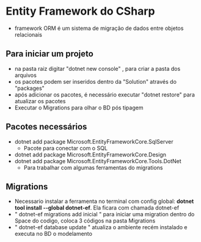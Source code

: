 # Entity Framework do CSharp

- framework ORM é um sistema de migração de dados entre objetos relacionais

## Para iniciar um projeto
- na pasta raiz digitar "dotnet new console" , para criar a pasta dos arquivos
- os pacotes podem ser inseridos dentro da "Solution" através do "packages"
- após adicionar os pacotes, é necessário executar "dotnet restore" para atualizar os pacotes
- Executar o Migrations para olhar o BD pós tipagem 

## Pacotes necessários

- dotnet add package Microsoft.EntityFrameworkCore.SqlServer 
    - Pacote para conectar com o SQL
- dotnet add package Microsoft.EntityFrameworkCore.Design   
- dotnet add package Microsoft.EntityFrameworkCore.Tools.DotNet
    - Para trabalhar com algumas ferramentas do migrations     


## Migrations

- Necessario instalar a ferramenta no terminal com config global: **dotnet tool install --global dotnet-ef**. Ela ficara com chamada dotnet-ef
- " dotnet-ef migrations add inicial " para iniciar uma migration dentro do Space do codigo, coloca 3 códigos na pasta Migrations
- " dotnet-ef database update " atualiza o ambiente recém instalado e executa no BD o modelamento
